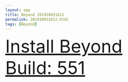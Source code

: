 ```yaml
---
layout: app
title: Beyond 201910031612
permalink: 201910031612.html
tags: [Beyond]
---
```

<div class="pure-g">
    <div class="pure-u-1-1" style="font-size: 4em">
        <a class="pure-button-primary" href="itms-services://?action=download-manifest&url=https%3A%2F%2Flitsungyisigono.github.io%2FTestScript%2Fmanifests%2F201910031612.plist"><i class="fa fa-download" aria-hidden="true"></i>Install Beyond Build: 551</a>
    </div>
</div>